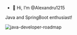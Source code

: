 - 👋 Hi, I’m @Alexandru1215

 Java and SpringBoot enthusiast!


![java-developer-roadmap](https://user-images.githubusercontent.com/110765328/186574601-8454111b-80c9-40a4-9a71-d293e1a0f277.png)

